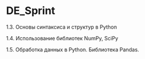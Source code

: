 # DE_Sprint

1.3. Основы синтаксиса и структур в Python

1.4. Использование библиотек NumPy, SciPy

1.5. Обработка данных в Python. Библиотека Pandas.